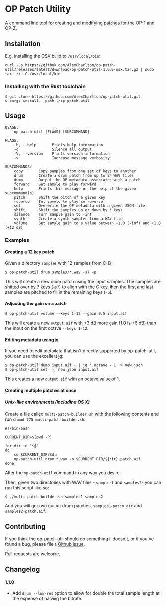 # OP Patch Utility
A command line tool for creating and modifying patches for the OP-1 and OP-Z.

## Installation
E.g. installing the OSX build to `/usr/local/bin`:
```
curl -Ls https://github.com/AlexCharlton/op-patch-util/releases/latest/download/op-patch-util-1.0.0-osx.tar.gz | sudo tar -zx -C /usr/local/bin
```

### Installing with the Rust toolchain
```
$ git clone https://github.com/AlexCharlton/op-patch-util.git
$ cargo install --path ./op-patch-util
```

## Usage
```
USAGE:
    op-patch-util [FLAGS] [SUBCOMMAND]

FLAGS:
    -h, --help       Prints help information
    -q               Silence all output.
    -V, --version    Prints version information
    -v               Increase message verbosity.

SUBCOMMANDS:
    copy       Copy samples from one set of keys to another
    drum       Create a drum patch from up to 24 WAV files
    dump       Output the OP metadata associated with a patch
    forward    Set sample to play forward
    help       Prints this message or the help of the given subcommand(s)
    pitch      Shift the pitch of a given key
    reverse    Set sample to play in reverse
    set        Overwrite the OP metadata with a given JSON file
    shift      Shift the samples up or down by N keys
    silence    Turn sample gain to -inf
    synth      Create a synth sampler from a WAV file
    volume     Set sample gain to a value between -1.0 (-inf) and +1.0 (+12 dB)
```

### Examples
#### Creating a 12 key patch
Given a directory `samples` with 12 samples from C-B:
```
$ op-patch-util drum samples/*.wav -s7 -p
```
This will create a new drum patch using the input samples. The samples are shifted over by 7 keys (`-s7`) to align with the C key, then the first and last samples are pitched to fill in the remaining keys (`-p`).

#### Adjusting the gain on a patch
```
$ op-patch-util volume --keys 1-12 --gain 0.5 input.aif
```
This will create a new `output.aif` with +3 dB more gain (1.0 is +6 dB) than the input on the first octave `--keys 1-12`.

#### Editing metadata using jq
If you need to edit metadata that isn't directly supported by op-patch-util, you can use the excellent [jq](https://stedolan.github.io/jq/):
```
$ op-patch-util dump input.aif - | jq '.octave = 1' > new.json
$ op-patch-util set  -j new.json input.aif
```
This creates a new `output.aif` with an octave value of 1.

#### Creating multiple patches at once
##### Unix-like environments (including OS X)
Create a file called `multi-patch-builder.sh` with the following contents and run `chmod 775 multi-patch-builder.sh`:

```
#!/bin/bash

CURRENT_DIR=$(pwd -P)

for dir in "$@"
do
    cd $CURRENT_DIR/$dir
    op-patch-util drum *.wav -o $CURRENT_DIR/${dir}-patch.aif
done
```

Alter the `op-patch-util` command in any way you desire

Then, given two directories with WAV files - `samples1` and `samples2`- you can run this script like so:
```
$ ./multi-patch-builder.sh samples1 samples2
```
And you will get two output drum patches, `samples1-patch.aif` and `samples2-patch.aif`.

## Contributing
If you think the op-patch-util should do something it doesn't, or if you've found a bug, please file a [Github issue](https://github.com/AlexCharlton/op-patch-util/issues).

Pull requests are welcome.

## Changelog

#### 1.1.0
- Add `drum --low-res` option to allow for double the total sample length at the expense of halving the bitrate.
